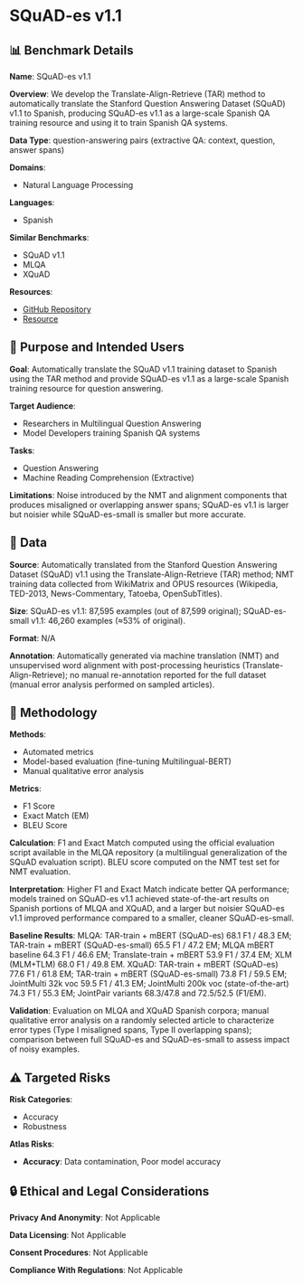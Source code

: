 # SQuAD-es v1.1

## 📊 Benchmark Details

**Name**: SQuAD-es v1.1

**Overview**: We develop the Translate-Align-Retrieve (TAR) method to automatically translate the Stanford Question Answering Dataset (SQuAD) v1.1 to Spanish, producing SQuAD-es v1.1 as a large-scale Spanish QA training resource and using it to train Spanish QA systems.

**Data Type**: question-answering pairs (extractive QA: context, question, answer spans)

**Domains**:
- Natural Language Processing

**Languages**:
- Spanish

**Similar Benchmarks**:
- SQuAD v1.1
- MLQA
- XQuAD

**Resources**:
- [GitHub Repository](https://github.com/ccasimiro88/TranslateAlignRetrieve)
- [Resource](https://arxiv.org/abs/1912.05200)

## 🎯 Purpose and Intended Users

**Goal**: Automatically translate the SQuAD v1.1 training dataset to Spanish using the TAR method and provide SQuAD-es v1.1 as a large-scale Spanish training resource for question answering.

**Target Audience**:
- Researchers in Multilingual Question Answering
- Model Developers training Spanish QA systems

**Tasks**:
- Question Answering
- Machine Reading Comprehension (Extractive)

**Limitations**: Noise introduced by the NMT and alignment components that produces misaligned or overlapping answer spans; SQuAD-es v1.1 is larger but noisier while SQuAD-es-small is smaller but more accurate.

## 💾 Data

**Source**: Automatically translated from the Stanford Question Answering Dataset (SQuAD) v1.1 using the Translate-Align-Retrieve (TAR) method; NMT training data collected from WikiMatrix and OPUS resources (Wikipedia, TED-2013, News-Commentary, Tatoeba, OpenSubTitles).

**Size**: SQuAD-es v1.1: 87,595 examples (out of 87,599 original); SQuAD-es-small v1.1: 46,260 examples (≈53% of original).

**Format**: N/A

**Annotation**: Automatically generated via machine translation (NMT) and unsupervised word alignment with post-processing heuristics (Translate-Align-Retrieve); no manual re-annotation reported for the full dataset (manual error analysis performed on sampled articles).

## 🔬 Methodology

**Methods**:
- Automated metrics
- Model-based evaluation (fine-tuning Multilingual-BERT)
- Manual qualitative error analysis

**Metrics**:
- F1 Score
- Exact Match (EM)
- BLEU Score

**Calculation**: F1 and Exact Match computed using the official evaluation script available in the MLQA repository (a multilingual generalization of the SQuAD evaluation script). BLEU score computed on the NMT test set for NMT evaluation.

**Interpretation**: Higher F1 and Exact Match indicate better QA performance; models trained on SQuAD-es v1.1 achieved state-of-the-art results on Spanish portions of MLQA and XQuAD, and a larger but noisier SQuAD-es v1.1 improved performance compared to a smaller, cleaner SQuAD-es-small.

**Baseline Results**: MLQA: TAR-train + mBERT (SQuAD-es) 68.1 F1 / 48.3 EM; TAR-train + mBERT (SQuAD-es-small) 65.5 F1 / 47.2 EM; MLQA mBERT baseline 64.3 F1 / 46.6 EM; Translate-train + mBERT 53.9 F1 / 37.4 EM; XLM (MLM+TLM) 68.0 F1 / 49.8 EM. XQuAD: TAR-train + mBERT (SQuAD-es) 77.6 F1 / 61.8 EM; TAR-train + mBERT (SQuAD-es-small) 73.8 F1 / 59.5 EM; JointMulti 32k voc 59.5 F1 / 41.3 EM; JointMulti 200k voc (state-of-the-art) 74.3 F1 / 55.3 EM; JointPair variants 68.3/47.8 and 72.5/52.5 (F1/EM).

**Validation**: Evaluation on MLQA and XQuAD Spanish corpora; manual qualitative error analysis on a randomly selected article to characterize error types (Type I misaligned spans, Type II overlapping spans); comparison between full SQuAD-es and SQuAD-es-small to assess impact of noisy examples.

## ⚠️ Targeted Risks

**Risk Categories**:
- Accuracy
- Robustness

**Atlas Risks**:
- **Accuracy**: Data contamination, Poor model accuracy

## 🔒 Ethical and Legal Considerations

**Privacy And Anonymity**: Not Applicable

**Data Licensing**: Not Applicable

**Consent Procedures**: Not Applicable

**Compliance With Regulations**: Not Applicable
